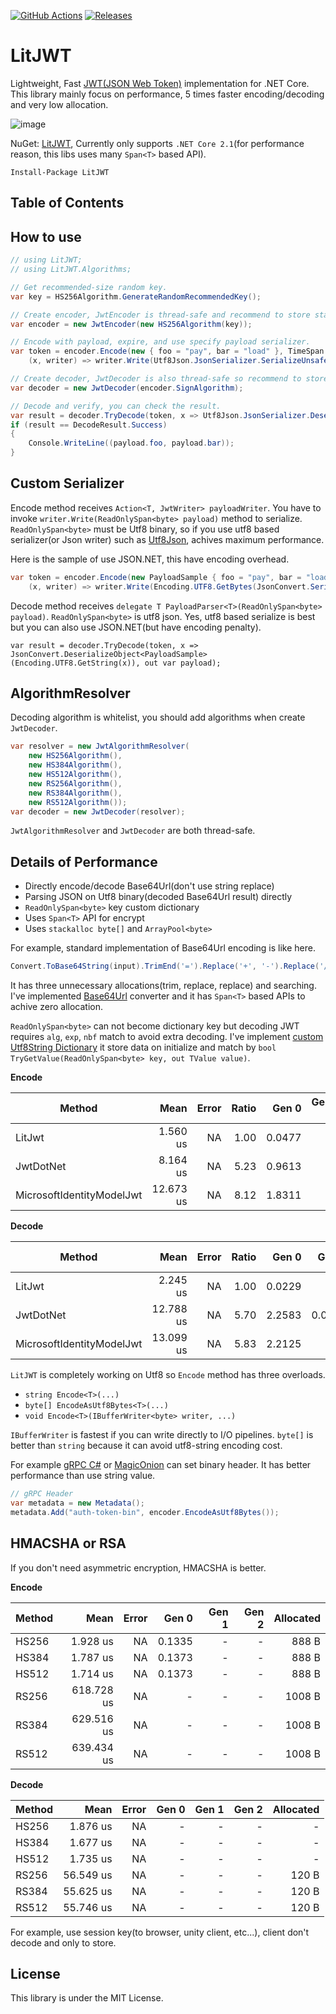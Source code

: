 [![GitHub Actions](https://github.com/Cysharp/LitJWT/workflows/Build-Debug/badge.svg)](https://github.com/Cysharp/LitJWT/actions) [![Releases](https://img.shields.io/github/release/Cysharp/LitJWT.svg)](https://github.com/Cysharp/LitJWT/releases)

LitJWT
===

Lightweight, Fast [JWT(JSON Web Token)](https://jwt.io/) implementation for .NET Core. This library mainly focus on performance, 5 times faster encoding/decoding and very low allocation.

![image](https://user-images.githubusercontent.com/46207/58414904-c4c31300-80b7-11e9-9bd2-12f794518494.png)

NuGet: [LitJWT](https://www.nuget.org/packages/LitJWT), Currently only supports `.NET Core 2.1`(for performance reason, this libs uses many `Span<T>` based API).

```
Install-Package LitJWT
```

<!-- START doctoc generated TOC please keep comment here to allow auto update -->
<!-- DON'T EDIT THIS SECTION, INSTEAD RE-RUN doctoc TO UPDATE -->
## Table of Contents
<!-- END doctoc generated TOC please keep comment here to allow auto update -->

How to use
---

```csharp
// using LitJWT;
// using LitJWT.Algorithms;

// Get recommended-size random key.
var key = HS256Algorithm.GenerateRandomRecommendedKey();

// Create encoder, JwtEncoder is thread-safe and recommend to store static/singleton.
var encoder = new JwtEncoder(new HS256Algorithm(key));

// Encode with payload, expire, and use specify payload serializer.
var token = encoder.Encode(new { foo = "pay", bar = "load" }, TimeSpan.FromMinutes(30),
    (x, writer) => writer.Write(Utf8Json.JsonSerializer.SerializeUnsafe(x)));
```

```csharp
// Create decoder, JwtDecoder is also thread-safe so recommend to store static/singleton.
var decoder = new JwtDecoder(encoder.SignAlgorithm);

// Decode and verify, you can check the result.
var result = decoder.TryDecode(token, x => Utf8Json.JsonSerializer.Deserialize<PayloadSample>(x.ToArray()), out var payload);
if (result == DecodeResult.Success)
{
    Console.WriteLine((payload.foo, payload.bar));
}
```

Custom Serializer
---
Encode method receives `Action<T, JwtWriter> payloadWriter`. You have to invoke `writer.Write(ReadOnlySpan<byte> payload)` method to serialize. `ReadOnlySpan<byte>` must be Utf8 binary, so if you use utf8 based serializer(or Json writer) such as [Utf8Json](https://github.com/neuecc/Utf8Json), achives maximum performance.

Here is the sample of use JSON.NET, this have encoding overhead.

```csharp
var token = encoder.Encode(new PayloadSample { foo = "pay", bar = "load" }, TimeSpan.FromMinutes(30),
    (x, writer) => writer.Write(Encoding.UTF8.GetBytes(JsonConvert.SerializeObject(x))));
```

Decode method receives `delegate T PayloadParser<T>(ReadOnlySpan<byte> payload)`. `ReadOnlySpan<byte>` is utf8 json. Yes, utf8 based serialize is best but you can also use JSON.NET(but have encoding penalty).

```
var result = decoder.TryDecode(token, x => JsonConvert.DeserializeObject<PayloadSample>(Encoding.UTF8.GetString(x)), out var payload);
```

AlgorithmResolver
---
Decoding algorithm is whitelist, you should add algorithms when create `JwtDecoder`.

```csharp
var resolver = new JwtAlgorithmResolver(
    new HS256Algorithm(),
    new HS384Algorithm(),
    new HS512Algorithm(),
    new RS256Algorithm(),
    new RS384Algorithm(),
    new RS512Algorithm());
var decoder = new JwtDecoder(resolver);
```

`JwtAlgorithmResolver` and `JwtDecoder` are both thread-safe.

Details of Performance
---
* Directly encode/decode Base64Url(don't use string replace)
* Parsing JSON on Utf8 binary(decoded Base64Url result) directly
* `ReadOnlySpan<byte>` key custom dictionary
* Uses `Span<T>` API for encrypt
* Uses `stackalloc byte[]` and `ArrayPool<byte>`

For example, standard implementation of Base64Url encoding is like here.

```csharp
Convert.ToBase64String(input).TrimEnd('=').Replace('+', '-').Replace('/', '_')
```

It has three unnecessary allocations(trim, replace, replace) and searching. I've implemented [Base64Url](https://github.com/Cysharp/LitJWT/blob/master/src/LitJWT/Base64.cs) converter and it has `Span<T>` based APIs to achive zero allocation.

`ReadOnlySpan<byte>` can not become dictionary key but decoding JWT requires `alg`, `exp`, `nbf` match to avoid extra decoding. I've implement [custom Utf8String Dictionary](https://github.com/Cysharp/LitJWT/blob/master/src/LitJWT/ReadOnlyUtf8StringDictionary.cs) it store data on initialize and match by `bool TryGetValue(ReadOnlySpan<byte> key, out TValue value)`. 

**Encode**

|                    Method |      Mean | Error | Ratio |  Gen 0 | Gen 1 | Gen 2 | Allocated |
|-------------------------- |----------:|------:|------:|-------:|------:|------:|----------:|
|                    LitJwt |  1.560 us |    NA |  1.00 | 0.0477 |     - |     - |     320 B |
|                 JwtDotNet |  8.164 us |    NA |  5.23 | 0.9613 |     - |     - |    6216 B |
| MicrosoftIdentityModelJwt | 12.673 us |    NA |  8.12 | 1.8311 |     - |     - |   11665 B |

**Decode**

|                    Method |      Mean | Error | Ratio |  Gen 0 |  Gen 1 | Gen 2 | Allocated |
|-------------------------- |----------:|------:|------:|-------:|-------:|------:|----------:|
|                    LitJwt |  2.245 us |    NA |  1.00 | 0.0229 |      - |     - |     192 B |
|                 JwtDotNet | 12.788 us |    NA |  5.70 | 2.2583 | 0.0153 |     - |   14385 B |
| MicrosoftIdentityModelJwt | 13.099 us |    NA |  5.83 | 2.2125 |      - |     - |   14113 B |

`LitJWT` is completely working on Utf8 so `Encode` method has three overloads.

* `string Encode<T>(...)`
* `byte[] EncodeAsUtf8Bytes<T>(...)`
* `void Encode<T>(IBufferWriter<byte> writer, ...)`

`IBufferWriter` is fastest if you can write directly to I/O pipelines. `byte[]` is better than `string` because it can avoid utf8-string encoding cost.

For example [gRPC C#](https://github.com/grpc/grpc/tree/master/src/csharp) or [MagicOnion](https://github.com/Cysharp/MagicOnion/) can set binary header. It has better performance than use string value.

```csharp
// gRPC Header
var metadata = new Metadata();
metadata.Add("auth-token-bin", encoder.EncodeAsUtf8Bytes());
```

HMACSHA or RSA
---
If you don't need asymmetric encryption, HMACSHA is better.

**Encode**

| Method |       Mean | Error |  Gen 0 | Gen 1 | Gen 2 | Allocated |
|------- |-----------:|------:|-------:|------:|------:|----------:|
|  HS256 |   1.928 us |    NA | 0.1335 |     - |     - |     888 B |
|  HS384 |   1.787 us |    NA | 0.1373 |     - |     - |     888 B |
|  HS512 |   1.714 us |    NA | 0.1373 |     - |     - |     888 B |
|  RS256 | 618.728 us |    NA |      - |     - |     - |    1008 B |
|  RS384 | 629.516 us |    NA |      - |     - |     - |    1008 B |
|  RS512 | 639.434 us |    NA |      - |     - |     - |    1008 B |

**Decode**

| Method |      Mean | Error | Gen 0 | Gen 1 | Gen 2 | Allocated |
|------- |----------:|------:|------:|------:|------:|----------:|
|  HS256 |  1.876 us |    NA |     - |     - |     - |         - |
|  HS384 |  1.677 us |    NA |     - |     - |     - |         - |
|  HS512 |  1.735 us |    NA |     - |     - |     - |         - |
|  RS256 | 56.549 us |    NA |     - |     - |     - |     120 B |
|  RS384 | 55.625 us |    NA |     - |     - |     - |     120 B |
|  RS512 | 55.746 us |    NA |     - |     - |     - |     120 B |

For example, use session key(to browser, unity client, etc...), client don't decode and only to store.

License
---
This library is under the MIT License.